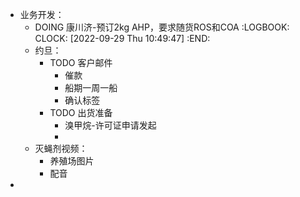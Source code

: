 - 业务开发：
	- DOING 康川济-预订2kg AHP，要求随货ROS和COA
	  :LOGBOOK:
	  CLOCK: [2022-09-29 Thu 10:49:47]
	  :END:
	- 约旦：
		- TODO 客户邮件
			- 催款
			- 船期一周一船
			- 确认标签
		- TODO 出货准备
			- 溴甲烷-许可证申请发起
			-
	- 灭蝇剂视频：
		- 养殖场图片
		- 配音
-